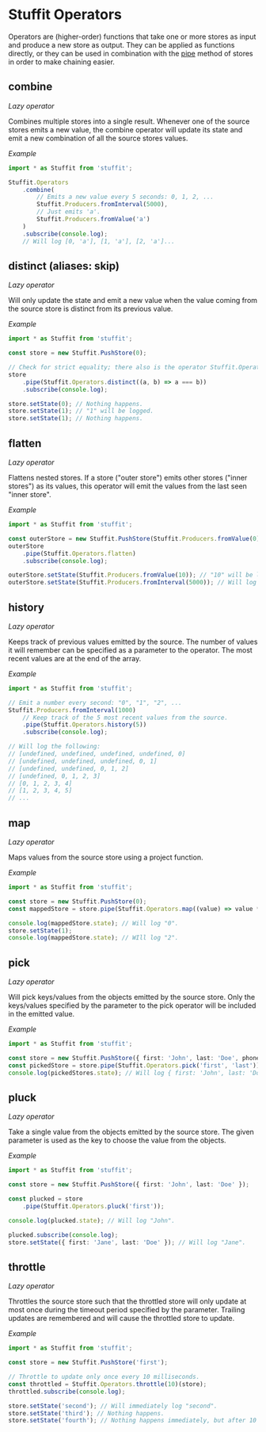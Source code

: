 # Stuffit Operators

Operators are (higher-order) functions that take one or more stores as input and produce a new store as output.
They can be applied as functions directly, or they can be used in combination with the [pipe](store.md#pipe) method of stores in order to make chaining easier.

## combine

*Lazy operator*

Combines multiple stores into a single result.
Whenever one of the source stores emits a new value, the combine operator will update its state and emit a new combination of all the source stores values.

*Example*

```typescript
import * as Stuffit from 'stuffit';

Stuffit.Operators
    .combine(
        // Emits a new value every 5 seconds: 0, 1, 2, ...
        Stuffit.Producers.fromInterval(5000),
        // Just emits 'a'.
        Stuffit.Producers.fromValue('a')
    )
    .subscribe(console.log);
    // Will log [0, 'a'], [1, 'a'], [2, 'a']...
```

## distinct (aliases: skip)

*Lazy operator*

Will only update the state and emit a new value when the value coming from the source store is distinct from its previous value.

*Example*

```typescript
import * as Stuffit from 'stuffit';

const store = new Stuffit.PushStore(0);

// Check for strict equality; there also is the operator Stuffit.Operators.distinctStrictEquality which is equivalent to this.
store
    .pipe(Stuffit.Operators.distinct((a, b) => a === b))
    .subscribe(console.log);

store.setState(0); // Nothing happens.
store.setState(1); // "1" will be logged.
store.setState(1); // Nothing happens.
```

## flatten

*Lazy operator*

Flattens nested stores.
If a store ("outer store") emits other stores ("inner stores") as its values, this operator will emit the values from the last seen "inner store".

*Example*

```typescript
import * as Stuffit from 'stuffit';

const outerStore = new Stuffit.PushStore(Stuffit.Producers.fromValue(0));
outerStore
    .pipe(Stuffit.Operators.flatten)
    .subscribe(console.log);

outerStore.setState(Stuffit.Producers.fromValue(10)); // "10" will be logged".
outerStore.setState(Stuffit.Producers.fromInterval(5000)); // Will log a number every 5 seconds: "0", "1", "2", ...
```

## history

*Lazy operator*

Keeps track of previous values emitted by the source.
The number of values it will remember can be specified as a parameter to the operator.
The most recent values are at the end of the array.

*Example*

```typescript
import * as Stuffit from 'stuffit';

// Emit a number every second: "0", "1", "2", ...
Stuffit.Producers.fromInterval(1000)
    // Keep track of the 5 most recent values from the source.
    .pipe(Stuffit.Operators.history(5))
    .subscribe(console.log);

// Will log the following:
// [undefined, undefined, undefined, undefined, 0]
// [undefined, undefined, undefined, 0, 1]
// [undefined, undefined, 0, 1, 2]
// [undefined, 0, 1, 2, 3]
// [0, 1, 2, 3, 4]
// [1, 2, 3, 4, 5]
// ...
```

## map

*Lazy operator*

Maps values from the source store using a project function.

*Example*

```typescript
import * as Stuffit from 'stuffit';

const store = new Stuffit.PushStore(0);
const mappedStore = store.pipe(Stuffit.Operators.map((value) => value * 2));

console.log(mappedStore.state); // Will log "0".
store.setState(1);
console.log(mappedStore.state); // WIll log "2".
```

## pick

*Lazy operator*

Will pick keys/values from the objects emitted by the source store.
Only the keys/values specified by the parameter to the pick operator will be included in the emitted value.

*Example*

```typescript
import * as Stuffit from 'stuffit';

const store = new Stuffit.PushStore({ first: 'John', last: 'Doe', phone: '012 345678' });
const pickedStore = store.pipe(Stuffit.Operators.pick('first', 'last'));
console.log(pickedStores.state); // Will log { first: 'John', last: 'Doe' }.
```

## pluck

*Lazy operator*

Take a single value from the objects emitted by the source store.
The given parameter is used as the key to choose the value from the objects.

*Example*

```typescript
import * as Stuffit from 'stuffit';

const store = new Stuffit.PushStore({ first: 'John', last: 'Doe' });

const plucked = store
    .pipe(Stuffit.Operators.pluck('first'));

console.log(plucked.state); // Will log "John".

plucked.subscribe(console.log);
store.setState({ first: 'Jane', last: 'Doe' }); // Will log "Jane".
```

## throttle

*Lazy operator*

Throttles the source store such that the throttled store will only update at most once during the timeout period specified by the parameter.
Trailing updates are remembered and will cause the throttled store to update.

*Example*

```typescript
import * as Stuffit from 'stuffit';

const store = new Stuffit.PushStore('first');

// Throttle to update only once every 10 milliseconds.
const throttled = Stuffit.Operators.throttle(10)(store);
throttled.subscribe(console.log);

store.setState('second'); // Will immediately log "second".
store.setState('third'); // Nothing happens.
store.setState('fourth'); // Nothing happens immediately, but after 10 milliseconds "fourth" will be logged.
```
